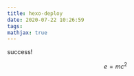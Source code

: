 ```yaml
---
title: hexo-deploy
date: 2020-07-22 10:26:59
tags:
mathjax: true
---
```

success!

$$
\begin{equation}\label{eq1}
e=mc^2
\end{equation}
$$
